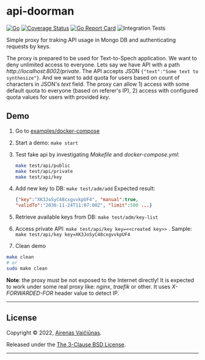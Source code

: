 # api-doorman

[![Go](https://github.com/airenas/api-doorman/actions/workflows/go.yml/badge.svg?branch=tts)](https://github.com/airenas/api-doorman/actions/workflows/go.yml) [![Coverage Status](https://coveralls.io/repos/github/airenas/api-doorman/badge.svg?branch=tts)](https://coveralls.io/github/airenas/api-doorman?branch=tts) [![Go Report Card](https://goreportcard.com/badge/github.com/airenas/api-doorman?branch=tts)](https://goreportcard.com/report/github.com/airenas/api-doorman?branch=tts) ![Integration Tests](https://github.com/airenas/api-doorman/workflows/Integration%20Tests/badge.svg)

Simple proxy for traking API usage in Mongo DB and authenticating requests by keys.

The proxy is prepared to be used for Text-to-Spech application. We want to deny unlimited access to everyone.
Lets say we have API with a path *http://localhost:8002/private*. The API accepts JSON `{"text":"Some text to synthesize"}`. And we want to add quota for users based on count of characters in JSON's *text* field. The proxy can allow 1) access with some default quota to everyone (based on referer's IP), 2) access with configured quota values for users with provided *key*.

## Demo

1. Go to [examples/docker-compose](examples/docker-compose)

1. Start a demo: `make start`

1. Test fake api by investigating *Makefile* and *docker-compose.yml*:

   ```bash
   make test/api/public
   make test/api/private
   make test/api/key
   ```

1. Add new key to DB: `make test/adm/add`
Expected result: 

    ```json
    {"key":"XK3JoSyC48cxgvvkpUF4", "manual":true,
    "validTo":"2030-11-24T11:07:00Z", "limit":500 ...}
    ```

1. Retrieve available keys from DB: `make test/adm/key-list`

1. Access private API: `make test/api/key key=<<created key>>` . Sample: `make test/api/key key=XK3JoSyC48cxgvvkpUF4`

1. Clean demo
```bash
make clean
# or 
sudo make clean
```

**Note**: the proxy must be not exposed to the Internet directly! It is expected to work under some real proxy like: *nginx*, *traefik* or other. It uses *X-FORWARDED-FOR* header value to detect IP.

---

## License

Copyright © 2022, [Airenas Vaičiūnas](https://github.com/airenas).

Released under the [The 3-Clause BSD License](LICENSE).

---
